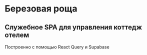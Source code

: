 # Березовая роща

## Служебное SPA для управления коттедж отелем

Построенно с помощью React Query и Supabase
